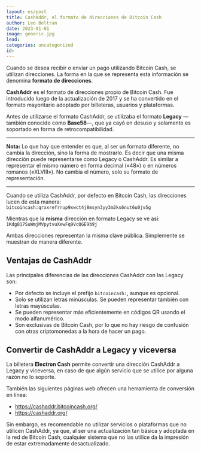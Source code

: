 ```yaml
---
layout: es/post
title: CashAddr, el formato de direcciones de Bitcoin Cash
author: Leo Beltran
date: 2023-01-01
image: generic.jpg
lead:
categories: uncategorized
id:
---
```


Cuando se desea recibir o enviar un pago utilizando Bitcoin Cash, se utilizan direcciones. La forma en la que se representa esta información se denomina **formato de direcciones**.

**CashAddr** es el formato de direcciones propio de Bitcoin Cash. Fue introducido luego de la actualización de 2017 y se ha convertido en el formato mayoritario adoptado por billeteras, usuarios y plataformas.

Antes de utilizarse el formato CashAddr, se utilizaba el formato **Legacy** —también conocido como **Base58**—, que ya cayó en desuso y solamente es soportado en forma de retrocompatibilidad.

---

**Nota:** Lo que hay que entender es que, al ser un formato diferente, no cambia la dirección, sino la forma de mostrarlo. Es decir que una misma dirección puede representarse como Legacy o CashAddr. Es similar a representar el mismo número en forma decimal («48») o en números romanos («XLVIII»). No cambia el número, solo su formato de representación.

---

Cuando se utiliza CashAddr, por defecto en Bitcoin Cash, las direcciones lucen de esta manera: `bitcoincash:qrxxrefrrup9xwct4j8msyn3yy3m2ks6nut6u0jv5g`

Mientras que la **misma** dirección en formato Legacy se ve así: `1Kdg817SuWmjMVpytvuXewFq9VcQGE9b9j`

Ambas direcciones representan la misma clave pública. Simplemente se muestran de manera diferente.

## Ventajas de CashAddr

Las principales diferencias de las direcciones CashAddr con las Legacy son:

-   Por defecto se incluye el prefijo `bitcoincash:`, aunque es opcional.
-   Solo se utilizan letras minúsculas. Se pueden representar también con letras mayúsculas.
-   Se pueden representar más eficientemente en códigos QR usando el modo alfanumérico.
-   Son exclusivas de Bitcoin Cash, por lo que no hay riesgo de confusión con otras criptomonedas a la hora de hacer un pago.

## Convertir de CashAddr a Legacy y viceversa

La billetera **Electron Cash** permite convertir una dirección CashAddr a Legacy y viceversa, en caso de que algún servicio que se utilice por alguna razón no lo soporte.

También las siguientes páginas web ofrecen una herramienta de conversión en línea:

-   https://cashaddr.bitcoincash.org/
-   https://cashaddr.org/

Sin embargo, es recomendable no utilizar servicios o plataformas que no utilicen CashAddr, ya que, al ser una actualización tan básica y adoptada en la red de Bitcoin Cash, cualquier sistema que no las utilice da la impresión de estar extremadamente desactualizado.
